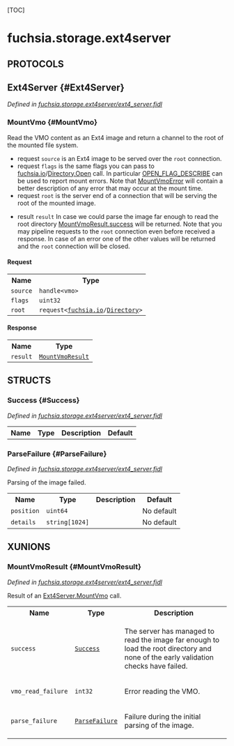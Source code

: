 [TOC]

# fuchsia.storage.ext4server


## **PROTOCOLS**

## Ext4Server {#Ext4Server}
*Defined in [fuchsia.storage.ext4server/ext4_server.fidl](https://fuchsia.googlesource.com/fuchsia/+/master/src/storage/ext4/server/fidl/ext4_server.fidl#46)*


### MountVmo {#MountVmo}

<p>Read the VMO content as an Ext4 image and return a channel to the
root of the mounted file system.</p>
<ul>
<li>request <code>source</code> is an Ext4 image to be served over the <code>root</code>
connection.</li>
<li>request <code>flags</code> is the same flags you can pass to
<a class='link' href='../fuchsia.io/'>fuchsia.io</a>/<a class='link' href='../fuchsia.io/#Directory.Open'>Directory.Open</a> call.  In particular
<a class='link' href='#OPEN_FLAG_DESCRIBE'>OPEN_FLAG_DESCRIBE</a> can be used to report mount errors.
Note that <a class='link' href='#MountVmoError'>MountVmoError</a> will contain a better
description of any error that may occur at the mount
time.</li>
<li>request <code>root</code> is the server end of a connection that will be
serving the root of the mounted image.</li>
</ul>
<ul>
<li>result <code>result</code> In case we could parse the image far enough to
read the root directory <a class='link' href='#MountVmoResult.success'>MountVmoResult.success</a> will be
returned.  Note that you may pipeline requests to the
<code>root</code> connection even before received a response.  In
case of an error one of the other values will be returned
and the <code>root</code> connection will be closed.</li>
</ul>

#### Request
<table>
    <tr><th>Name</th><th>Type</th></tr>
    <tr>
            <td><code>source</code></td>
            <td>
                <code>handle&lt;vmo&gt;</code>
            </td>
        </tr><tr>
            <td><code>flags</code></td>
            <td>
                <code>uint32</code>
            </td>
        </tr><tr>
            <td><code>root</code></td>
            <td>
                <code>request&lt;<a class='link' href='../fuchsia.io/'>fuchsia.io</a>/<a class='link' href='../fuchsia.io/#Directory'>Directory</a>&gt;</code>
            </td>
        </tr></table>


#### Response
<table>
    <tr><th>Name</th><th>Type</th></tr>
    <tr>
            <td><code>result</code></td>
            <td>
                <code><a class='link' href='#MountVmoResult'>MountVmoResult</a></code>
            </td>
        </tr></table>



## **STRUCTS**

### Success {#Success}
*Defined in [fuchsia.storage.ext4server/ext4_server.fidl](https://fuchsia.googlesource.com/fuchsia/+/master/src/storage/ext4/server/fidl/ext4_server.fidl#10)*





<table>
    <tr><th>Name</th><th>Type</th><th>Description</th><th>Default</th></tr>
</table>

### ParseFailure {#ParseFailure}
*Defined in [fuchsia.storage.ext4server/ext4_server.fidl](https://fuchsia.googlesource.com/fuchsia/+/master/src/storage/ext4/server/fidl/ext4_server.fidl#14)*



<p>Parsing of the image failed.</p>


<table>
    <tr><th>Name</th><th>Type</th><th>Description</th><th>Default</th></tr><tr>
            <td><code>position</code></td>
            <td>
                <code>uint64</code>
            </td>
            <td></td>
            <td>No default</td>
        </tr><tr>
            <td><code>details</code></td>
            <td>
                <code>string[1024]</code>
            </td>
            <td></td>
            <td>No default</td>
        </tr>
</table>









## **XUNIONS**

### MountVmoResult {#MountVmoResult}
*Defined in [fuchsia.storage.ext4server/ext4_server.fidl](https://fuchsia.googlesource.com/fuchsia/+/master/src/storage/ext4/server/fidl/ext4_server.fidl#28)*

<p>Result of an <a class='link' href='#Ext4Server.MountVmo'>Ext4Server.MountVmo</a> call.</p>

<table>
    <tr><th>Name</th><th>Type</th><th>Description</th></tr><tr>
            <td><code>success</code></td>
            <td>
                <code><a class='link' href='#Success'>Success</a></code>
            </td>
            <td><p>The server has managed to read the image far enough to load the
root directory and none of the early validation checks have failed.</p>
</td>
        </tr><tr>
            <td><code>vmo_read_failure</code></td>
            <td>
                <code>int32</code>
            </td>
            <td><p>Error reading the VMO.</p>
</td>
        </tr><tr>
            <td><code>parse_failure</code></td>
            <td>
                <code><a class='link' href='#ParseFailure'>ParseFailure</a></code>
            </td>
            <td><p>Failure during the initial parsing of the image.</p>
</td>
        </tr></table>





